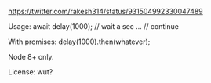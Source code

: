 https://twitter.com/rakesh314/status/931504992330047489

Usage:
await delay(1000); // wait a sec
... // continue

With promises:
delay(1000).then(whatever);

Node 8+ only.

License: wut?